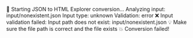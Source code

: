 🚀 Starting JSON to HTML Explorer conversion...
Analyzing input: input/nonexistent.json
Input type: unknown
Validation: error
❌ Input validation failed: Input path does not exist: input/nonexistent.json
💡 Make sure the file path is correct and the file exists
💥 Conversion failed!
